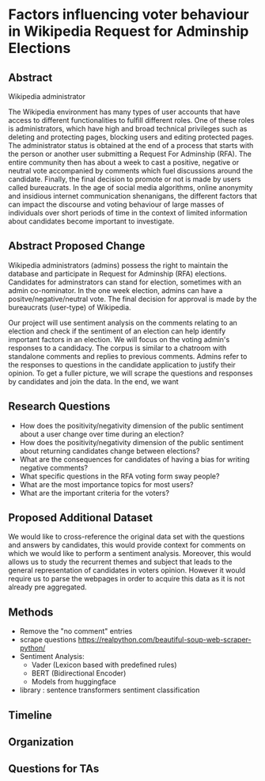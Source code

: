 # Factors influencing voter behaviour in Wikipedia Request for Adminship Elections

## Abstract

Wikipedia administrator

The Wikipedia environment has many types of user accounts that have access to different functionalities to fulfill different roles. One of these roles is administrators, which have high and broad technical privileges such as deleting and protecting pages, blocking users and editing protected pages. The administrator status is obtained at the end of a process that starts with the person or another user submitting a Request For Adminship (RFA). The entire community then has about a week to cast a positive, negative or neutral vote accompanied by comments which fuel discussions around the candidate. Finally, the final decision to promote or not is made by users called bureaucrats. In the age of social media algorithms, online anonymity and insidious internet communication shenanigans, the different factors that can impact the discourse and voting behaviour of large masses of individuals over short periods of time in the context of limited information about candidates become important to investigate.

## Abstract Proposed Change

Wikipedia administrators (admins) possess the right to maintain the database and participate in Request for Adminship (RFA) elections. Candidates for adminstrators can stand for election, sometimes with an admin co-nominator. In the one week election, admins can have a positve/negative/neutral vote. The final decision for approval is made by the bureaucrats (user-type) of Wikipedia. 

Our project will use sentiment analysis on the comments relating to an election and check if the sentiment of an election can help identify important factors in an election. We will focus on the voting admin's responses to a candidacy. The corpus is similar to a chatroom with standalone comments and replies to previous comments. Admins refer to the responses to questions in the candidate application to justify their opinion. To get a fuller picture, we will scrape the questions and responses by candidates and join the data. In the end, we want 

## Research Questions
- How does the positivity/negativity dimension of the public sentiment about a user change over time during an election?
- How does the positivity/negativity dimension of the public sentiment about returning candidates change between elections?
- What are the consequences for candidates of having a bias for writing negative comments?
- What specific questions in the RFA voting form sway people?
- What are the most importance topics for most users?
- What are the important criteria for the voters?

## Proposed Additional Dataset

We would like to cross-reference the original data set with the questions and answers by candidates, this would provide context for comments on which we would like to perform a sentiment analysis. Moreover, this would allows us to study the recurrent themes and subject that leads to the general representation of candidates in voters opinion. However it would require us to parse the webpages in order to acquire this data as it is not already pre aggregated.

## Methods

- Remove the "no comment" entries
- scrape questions https://realpython.com/beautiful-soup-web-scraper-python/
- Sentiment Analysis:
    - Vader (Lexicon based with predefined rules)
    - BERT (Bidirectional Encoder)
    - Models from huggingface 
- library : sentence transformers sentiment classification

## Timeline



## Organization



## Questions for TAs

